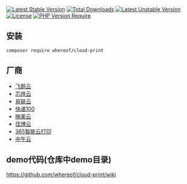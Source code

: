 
[![Latest Stable Version](http://poser.pugx.org/whereof/cloud-print/v)](https://packagist.org/packages/whereof/cloud-print) [![Total Downloads](http://poser.pugx.org/whereof/cloud-print/downloads)](https://packagist.org/packages/whereof/cloud-print) [![Latest Unstable Version](http://poser.pugx.org/whereof/cloud-print/v/unstable)](https://packagist.org/packages/whereof/cloud-print) [![License](http://poser.pugx.org/whereof/cloud-print/license)](https://packagist.org/packages/whereof/cloud-print) [![PHP Version Require](http://poser.pugx.org/whereof/cloud-print/require/php)](https://packagist.org/packages/whereof/cloud-print)

## 安装

~~~~
composer require whereof/cloud-print
~~~~

## 厂商

- [飞鹅云](http://help.feieyun.com/document.php) 
- [芯烨云](https://www.xpyun.net/open/index.html)
- [易联云](https://www.yilianyun.net/)
- [快递100](https://api.kuaidi100.com/document/5f0ff6a32977d50a94e10235)
- [映美云](http://open.jolimark.com/)
- [佳博云](https://dev.poscom.cn/)
- [365智能云打印](http://printcenter.cn/)
- [中午云](http://www.zhongwu.co/)

## demo代码(仓库中demo目录)

https://github.com/whereof/cloud-print/wiki

